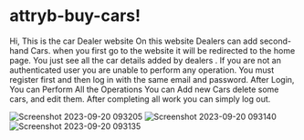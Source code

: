 # attryb-buy-cars!
Hi, This is the car Dealer website On this website Dealers can add second-hand Cars. when you first go to the website it will be redirected to the home page. You just see all the car details added by dealers . If you are not an authenticated user you are unable to perform any operation. You must register first and then log in with the same email and password. After Login, You can Perform All the Operations You can Add new Cars delete some cars, and edit them. After completing all work you can simply log out.   

![Screenshot 2023-09-20 093205](https://github.com/jitendra4545/attryb-buy-cars/assets/107980469/e7948138-7cb8-4685-85bc-06c69e7c68e1)
![Screenshot 2023-09-20 093140](https://github.com/jitendra4545/attryb-buy-cars/assets/107980469/f613f61e-1b15-4d8a-86c7-88c5be0f03b1)
![Screenshot 2023-09-20 093135](https://github.com/jitendra4545/attryb-buy-cars/assets/107980469/986fc9a4-f7ed-4e44-83dd-9636d623f1ba)
